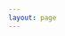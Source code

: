 ```yaml
---
layout: page
---
```


<script setup>
import HeroPage from './.vitepress/theme/components/HeroPage.vue'
</script>

<HeroPage />